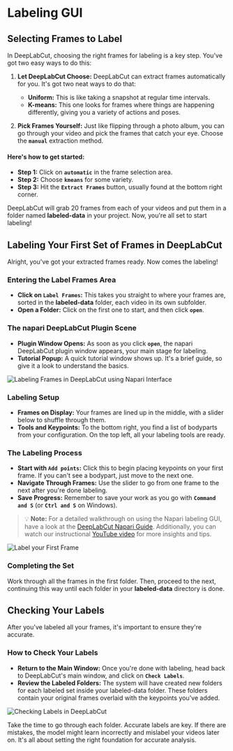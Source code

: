 # Labeling GUI

## Selecting Frames to Label

In DeepLabCut, choosing the right frames for labeling is a key step. You've got two easy ways to do this:

1. **Let DeepLabCut Choose:** DeepLabCut can extract frames automatically for you. It's got two neat ways to do that:
   - **Uniform:** This is like taking a snapshot at regular time intervals.
   - **K-means:** This one looks for frames where things are happening differently, giving you a variety of actions and poses.

2. **Pick Frames Yourself:** Just like flipping through a photo album, you can go through your video and pick the frames that catch your eye. Choose the **`manual`** extraction method.

#### Here's how to get started:

- **Step 1:** Click on **`automatic`** in the frame selection area.
- **Step 2:** Choose **`kmeans`** for some variety.
- **Step 3:** Hit the **`Extract Frames`** button, usually found at the bottom right corner.

DeepLabCut will grab 20 frames from each of your videos and put them in a folder named **labeled-data** in your project. Now, you're all set to start labeling!

## Labeling Your First Set of Frames in DeepLabCut

Alright, you've got your extracted frames ready. Now comes the labeling!

### Entering the Label Frames Area

- **Click on `Label Frames`:** This takes you straight to where your frames are, sorted in the **labeled-data** folder, each video in its own subfolder.
- **Open a Folder:** Click on the first one to start, and then click **`open`**.

### The napari DeepLabCut Plugin Scene

- **Plugin Window Opens:** As soon as you click **`open`**, the napari DeepLabCut plugin window appears, your main stage for labeling.
- **Tutorial Popup:** A quick tutorial window shows up. It's a brief guide, so give it a look to understand the basics.

![Labeling Frames in DeepLabCut using Napari Interface](https://github.com/Timokleia/DeepLabCut/blob/create-tutorial/docs/images/labeling-napari.png?raw=true)

### Labeling Setup

- **Frames on Display:** Your frames are lined up in the middle, with a slider below to shuffle through them.
- **Tools and Keypoints:** To the bottom right, you find a list of bodyparts from your configuration. On the top left, all your labeling tools are ready.

### The Labeling Process

- **Start with `Add points`:** Click this to begin placing keypoints on your first frame. If you can't see a bodypart, just move to the next one.
- **Navigate Through Frames:** Use the slider to go from one frame to the next after you're done labeling.
- **Save Progress:** Remember to save your work as you go with **`Command and S`** (or **`Ctrl and S`** on Windows).

> 💡 **Note:** For a detailed walkthrough on using the Napari labeling GUI, have a look at the [DeepLabCut Napari Guide](https://deeplabcut.github.io/DeepLabCut/docs/napari_GUI.html). Additionally, you can watch our instructional [YouTube video](https://www.youtube.com/watch?v=hsA9IB5r73E) for more insights and tips.

![Label your First Frame](https://github.com/Timokleia/DeepLabCut/blob/create-tutorial/docs/images/first-frame.gif?raw=true)

### Completing the Set

Work through all the frames in the first folder. Then, proceed to the next, continuing this way until each folder in your **labeled-data** directory is done. 

## Checking Your Labels

After you've labeled all your frames, it's important to ensure they're accurate. 

### How to Check Your Labels

- **Return to the Main Window:** Once you're done with labeling, head back to DeepLabCut's main window, and click on **`Check Labels`**. 
- **Review the Labeled Folders:** The system will have created new folders for each labeled set inside your labeled-data folder. These folders contain your original frames overlaid with the keypoints you've added.

![Checking Labels in DeepLabCut](https://github.com/Timokleia/DeepLabCut/blob/create-tutorial/docs/images/check-labels.png?raw=true)

Take the time to go through each folder. Accurate labels are key. If there are mistakes, the model might learn incorrectly and mislabel your videos later on. It's all about setting the right foundation for accurate analysis.

